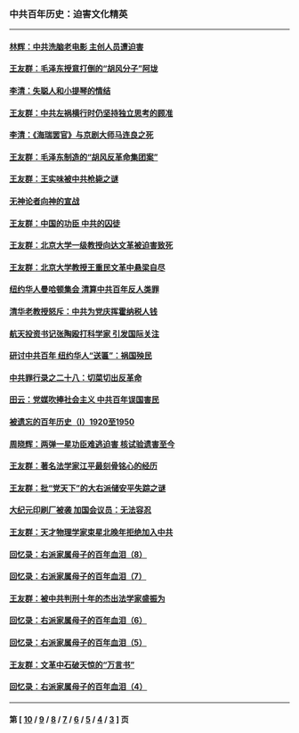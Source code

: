 ### 中共百年历史：迫害文化精英
---
#### [林辉：中共洗脑老电影 主创人员遭迫害](../../pages/nf1176111/n13699437.md?04150430) 
#### [王友群：毛泽东授意打倒的“胡风分子”阿垅](../../pages/nf1176111/n13592541.md?04150430) 
#### [李清：失聪人和小提琴的情结](../../pages/nf1176111/n13459280.md?04150430) 
#### [王友群：中共左祸横行时仍坚持独立思考的顾准](../../pages/nf1176111/n13444722.md?04150430) 
#### [李清：《海瑞罢官》与京剧大师马连良之死](../../pages/nf1176111/n13412316.md?04150430) 
#### [王友群：毛泽东制造的“胡风反革命集团案”](../../pages/nf1176111/n13324909.md?04150430) 
#### [王友群：王实味被中共枪毙之谜](../../pages/nf1176111/n13307502.md?04150430) 
#### [无神论者向神的宣战](../../pages/nf1176111/n13281535.md?04150430) 
#### [王友群：中国的功臣 中共的囚徒](../../pages/nf1176111/n13291790.md?04150430) 
#### [王友群：北京大学一级教授向达文革被迫害致死](../../pages/nf1176111/n13150966.md?04150430) 
#### [王友群：北京大学教授王重民文革中悬梁自尽](../../pages/nf1176111/n13084645.md?04150430) 
#### [纽约华人曼哈顿集会 清算中共百年反人类罪](../../pages/nf1176111/n13084157.md?04150430) 
#### [清华老教授怒斥：中共为党庆挥霍纳税人钱](../../pages/nf1176111/n13071430.md?04150430) 
#### [航天投资书记张陶殴打科学家 引发国际关注](../../pages/nf1176111/n13069132.md?04150430) 
#### [研讨中共百年 纽约华人“送匾”：祸国殃民](../../pages/nf1176111/n13057367.md?04150430) 
#### [中共罪行录之二十八：切菜切出反革命](../../pages/nf1176111/n13030600.md?04150430) 
#### [田云：党媒吹捧社会主义 中共百年误国害民](../../pages/nf1176111/n13006682.md?04150430) 
#### [被遗忘的百年历史（I）1920至1950](../../pages/nf1176111/n12986411.md?04150430) 
#### [周晓辉：两弹一星功臣难逃迫害 核试验遗害至今](../../pages/nf1176111/n12974997.md?04150430) 
#### [王友群：著名法学家江平最刻骨铭心的经历](../../pages/nf1176111/n12970787.md?04150430) 
#### [王友群：批“党天下”的大右派储安平失踪之谜](../../pages/nf1176111/n12954229.md?04150430) 
#### [大纪元印刷厂被袭 加国会议员：无法容忍](../../pages/nf1176111/n12883028.md?04150430) 
#### [王友群：天才物理学家束星北晚年拒绝加入中共](../../pages/nf1176111/n12792913.md?04150430) 
#### [回忆录：右派家属母子的百年血泪（8）](../../pages/nf1176111/n12706196.md?04150430) 
#### [回忆录：右派家属母子的百年血泪（7）](../../pages/nf1176111/n12706191.md?04150430) 
#### [王友群：被中共判刑十年的杰出法学家盛振为](../../pages/nf1176111/n12706141.md?04150430) 
#### [回忆录：右派家属母子的百年血泪（6）](../../pages/nf1176111/n12698863.md?04150430) 
#### [回忆录：右派家属母子的百年血泪（5）](../../pages/nf1176111/n12692515.md?04150430) 
#### [王友群：文革中石破天惊的“万言书”](../../pages/nf1176111/n12690994.md?04150430) 
#### [回忆录：右派家属母子的百年血泪（4）](../../pages/nf1176111/n12686410.md?04150430) 

---
#### 第 [ [10](./10.md?04150430) / [9](./9.md?04150430) / [8](./8.md?04150430) / [7](./7.md?04150430) / [6](./6.md?04150430) / [5](./5.md?04150430) / [4](./4.md?04150430) / [3](./3.md?04150430) ] 页
